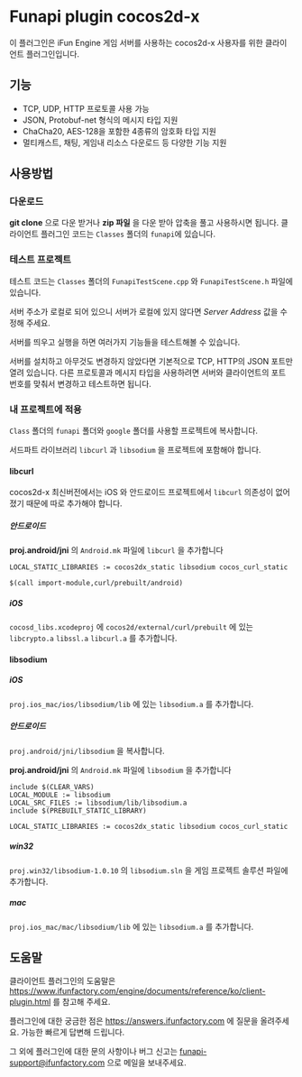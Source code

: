 Funapi plugin cocos2d-x
========================

이 플러그인은 iFun Engine 게임 서버를 사용하는 cocos2d-x 사용자를 위한 클라이언트 플러그인입니다.

## 기능

* TCP, UDP, HTTP 프로토콜 사용 가능
* JSON, Protobuf-net 형식의 메시지 타입 지원
* ChaCha20, AES-128을 포함한 4종류의 암호화 타입 지원
* 멀티캐스트, 채팅, 게임내 리소스 다운로드 등 다양한 기능 지원

## 사용방법

### 다운로드

**git clone** 으로 다운 받거나 **zip 파일** 을 다운 받아 압축을 풀고 사용하시면 됩니다.
클라이언트 플러그인 코드는 ``Classes`` 폴더의 ``funapi``에 있습니다.

### 테스트 프로젝트
테스트 코드는 ``Classes`` 폴더의 ``FunapiTestScene.cpp`` 와 ``FunapiTestScene.h`` 파일에 있습니다.

서버 주소가 로컬로 되어 있으니 서버가 로컬에 있지 않다면
*Server Address* 값을 수정해 주세요.

서버를 띄우고 실행을 하면 여러가지 기능들을 테스트해볼 수 있습니다.

서버를 설치하고 아무것도 변경하지 않았다면 기본적으로 TCP, HTTP의 JSON 포트만 열려 있습니다.
다른 프로토콜과 메시지 타입을 사용하려면 서버와 클라이언트의 포트 번호를 맞춰서 변경하고 테스트하면 됩니다.

### 내 프로젝트에 적용

``Class`` 폴더의 ``funapi`` 폴더와 ``google`` 폴더를 사용할 프로젝트에 복사합니다.

서드파트 라이브러리 ``libcurl`` 과 ``libsodium`` 을 프로젝트에 포함해야 합니다. 

#### libcurl

cocos2d-x 최신버전에서는 iOS 와 안드로이드 프로젝트에서 ``libcurl`` 의존성이 없어졌기 때문에 따로 추가해야 합니다. 

##### 안드로이드

**proj.android/jni** 의 ``Android.mk`` 파일에 ``libcurl`` 을 추가합니다

```
LOCAL_STATIC_LIBRARIES := cocos2dx_static libsodium cocos_curl_static

$(call import-module,curl/prebuilt/android)
```

##### iOS

``cocosd_libs.xcodeproj`` 에
``cocos2d/external/curl/prebuilt`` 에 있는
``libcrypto.a`` ``libssl.a`` ``libcurl.a`` 를 추가합니다. 

#### libsodium

##### iOS

``proj.ios_mac/ios/libsodium/lib`` 에 있는 ``libsodium.a`` 를 추가합니다. 

##### 안드로이드

``proj.android/jni/libsodium`` 을 복사합니다. 

**proj.android/jni** 의 ``Android.mk`` 파일에 ``libsodium`` 을 추가합니다

```
include $(CLEAR_VARS)
LOCAL_MODULE := libsodium
LOCAL_SRC_FILES := libsodium/lib/libsodium.a
include $(PREBUILT_STATIC_LIBRARY)

LOCAL_STATIC_LIBRARIES := cocos2dx_static libsodium cocos_curl_static
```

##### win32

``proj.win32/libsodium-1.0.10`` 의 ``libsodium.sln`` 을 게임 프로젝트 솔루션 파일에 추가합니다. 

##### mac

``proj.ios_mac/mac/libsodium/lib`` 에 있는 ``libsodium.a`` 를 추가합니다. 

## 도움말

클라이언트 플러그인의 도움말은 <https://www.ifunfactory.com/engine/documents/reference/ko/client-plugin.html> 를 참고해 주세요.

플러그인에 대한 궁금한 점은 <https://answers.ifunfactory.com> 에 질문을 올려주세요.
가능한 빠르게 답변해 드립니다.

그 외에 플러그인에 대한 문의 사항이나 버그 신고는 <funapi-support@ifunfactory.com> 으로 메일을
보내주세요.
